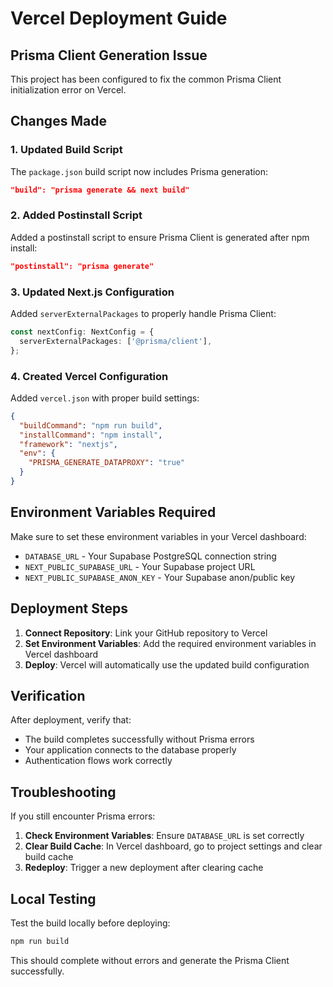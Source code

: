 # Vercel Deployment Guide

## Prisma Client Generation Issue

This project has been configured to fix the common Prisma Client initialization error on Vercel.

## Changes Made

### 1. Updated Build Script
The `package.json` build script now includes Prisma generation:
```json
"build": "prisma generate && next build"
```

### 2. Added Postinstall Script
Added a postinstall script to ensure Prisma Client is generated after npm install:
```json
"postinstall": "prisma generate"
```

### 3. Updated Next.js Configuration
Added `serverExternalPackages` to properly handle Prisma Client:
```typescript
const nextConfig: NextConfig = {
  serverExternalPackages: ['@prisma/client'],
};
```

### 4. Created Vercel Configuration
Added `vercel.json` with proper build settings:
```json
{
  "buildCommand": "npm run build",
  "installCommand": "npm install",
  "framework": "nextjs",
  "env": {
    "PRISMA_GENERATE_DATAPROXY": "true"
  }
}
```

## Environment Variables Required

Make sure to set these environment variables in your Vercel dashboard:

- `DATABASE_URL` - Your Supabase PostgreSQL connection string
- `NEXT_PUBLIC_SUPABASE_URL` - Your Supabase project URL
- `NEXT_PUBLIC_SUPABASE_ANON_KEY` - Your Supabase anon/public key

## Deployment Steps

1. **Connect Repository**: Link your GitHub repository to Vercel
2. **Set Environment Variables**: Add the required environment variables in Vercel dashboard
3. **Deploy**: Vercel will automatically use the updated build configuration

## Verification

After deployment, verify that:
- The build completes successfully without Prisma errors
- Your application connects to the database properly
- Authentication flows work correctly

## Troubleshooting

If you still encounter Prisma errors:

1. **Check Environment Variables**: Ensure `DATABASE_URL` is set correctly
2. **Clear Build Cache**: In Vercel dashboard, go to project settings and clear build cache
3. **Redeploy**: Trigger a new deployment after clearing cache

## Local Testing

Test the build locally before deploying:
```bash
npm run build
```

This should complete without errors and generate the Prisma Client successfully. 